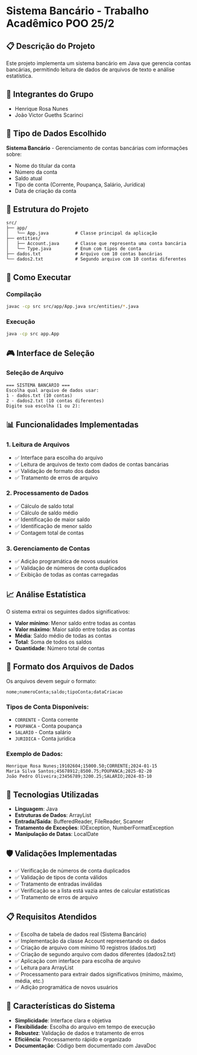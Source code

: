 # Sistema Bancário - Trabalho Acadêmico POO 25/2

## 📋 Descrição do Projeto

Este projeto implementa um sistema bancário em Java que gerencia contas bancárias, permitindo leitura de dados de arquivos de texto e análise estatística.

## 👥 Integrantes do Grupo

- Henrique Rosa Nunes
- João Victor Gueths Scarinci

## 🏦 Tipo de Dados Escolhido

**Sistema Bancário** - Gerenciamento de contas bancárias com informações sobre:
- Nome do titular da conta
- Número da conta
- Saldo atual
- Tipo de conta (Corrente, Poupança, Salário, Jurídica)
- Data de criação da conta

## 📁 Estrutura do Projeto

```
src/
├── app/
│   └── App.java          # Classe principal da aplicação
├── entities/
│   ├── Account.java      # Classe que representa uma conta bancária
│   └── Type.java         # Enum com tipos de conta
├── dados.txt             # Arquivo com 10 contas bancárias
└── dados2.txt            # Segundo arquivo com 10 contas diferentes
```

## 🚀 Como Executar

### Compilação
```bash
javac -cp src src/app/App.java src/entities/*.java
```

### Execução
```bash
java -cp src app.App
```

## 🎮 Interface de Seleção

### Seleção de Arquivo
```
=== SISTEMA BANCÁRIO ===
Escolha qual arquivo de dados usar:
1 - dados.txt (10 contas)
2 - dados2.txt (10 contas diferentes)
Digite sua escolha (1 ou 2):
```

## 📊 Funcionalidades Implementadas

### 1. Leitura de Arquivos
- ✅ Interface para escolha do arquivo
- ✅ Leitura de arquivos de texto com dados de contas bancárias
- ✅ Validação de formato dos dados
- ✅ Tratamento de erros de arquivo

### 2. Processamento de Dados
- ✅ Cálculo de saldo total
- ✅ Cálculo de saldo médio
- ✅ Identificação de maior saldo
- ✅ Identificação de menor saldo
- ✅ Contagem total de contas

### 3. Gerenciamento de Contas
- ✅ Adição programática de novos usuários
- ✅ Validação de números de conta duplicados
- ✅ Exibição de todas as contas carregadas

## 📈 Análise Estatística

O sistema extrai os seguintes dados significativos:
- **Valor mínimo**: Menor saldo entre todas as contas
- **Valor máximo**: Maior saldo entre todas as contas
- **Média**: Saldo médio de todas as contas
- **Total**: Soma de todos os saldos
- **Quantidade**: Número total de contas

## 📝 Formato dos Arquivos de Dados

Os arquivos devem seguir o formato:
```
nome;numeroConta;saldo;tipoConta;dataCriacao
```

### Tipos de Conta Disponíveis:
- `CORRENTE` - Conta corrente
- `POUPANCA` - Conta poupança
- `SALARIO` - Conta salário
- `JURIDICA` - Conta jurídica

### Exemplo de Dados:
```
Henrique Rosa Nunes;19102604;15000.50;CORRENTE;2024-01-15
Maria Silva Santos;45678912;8500.75;POUPANCA;2025-02-20
João Pedro Oliveira;23456789;3200.25;SALARIO;2024-03-10
```

## 🔧 Tecnologias Utilizadas

- **Linguagem**: Java
- **Estruturas de Dados**: ArrayList
- **Entrada/Saída**: BufferedReader, FileReader, Scanner
- **Tratamento de Exceções**: IOException, NumberFormatException
- **Manipulação de Datas**: LocalDate

## 🛡️ Validações Implementadas

- ✅ Verificação de números de conta duplicados
- ✅ Validação de tipos de conta válidos
- ✅ Tratamento de entradas inválidas
- ✅ Verificação se a lista está vazia antes de calcular estatísticas
- ✅ Tratamento de erros de arquivo

## 📋 Requisitos Atendidos

- ✅ Escolha de tabela de dados real (Sistema Bancário)
- ✅ Implementação da classe Account representando os dados
- ✅ Criação de arquivo com mínimo 10 registros (dados.txt)
- ✅ Criação de segundo arquivo com dados diferentes (dados2.txt)
- ✅ Aplicação com interface para escolha de arquivo
- ✅ Leitura para ArrayList
- ✅ Processamento para extrair dados significativos (mínimo, máximo, média, etc.)
- ✅ Adição programática de novos usuários

## 🎯 Características do Sistema

- **Simplicidade**: Interface clara e objetiva
- **Flexibilidade**: Escolha do arquivo em tempo de execução
- **Robustez**: Validação de dados e tratamento de erros
- **Eficiência**: Processamento rápido e organizado
- **Documentação**: Código bem documentado com JavaDoc

